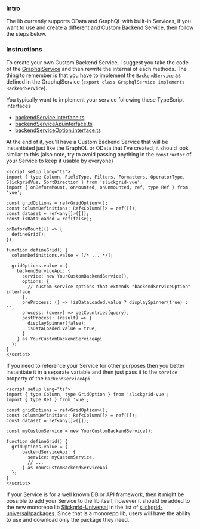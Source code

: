 ### Intro
The lib currently supports OData and GraphQL with built-in Services, if you want to use and create a different and Custom Backend Service, then follow the steps below.

### Instructions
To create your own Custom Backend Service, I suggest you take the code of the [GraphqlService](https://github.com/ghiscoding/slickgrid-universal/blob/master/packages/graphql/src/services/graphql.service.ts) and then rewrite the internal of each methods. The thing to remember is that you have to implement the `BackendService` as defined in the GraphqlService (`export class GraphqlService implements BackendService`).

You typically want to implement your service following these TypeScript interfaces
- [backendService.interface.ts](https://github.com/ghiscoding/slickgrid-universal/blob/master/packages/common/src/interfaces/backendService.interface.ts)
- [backendServiceApi.interface.ts](https://github.com/ghiscoding/slickgrid-universal/blob/master/packages/common/src/interfaces/backendServiceApi.interface.ts)
- [backendServiceOption.interface.ts](https://github.com/ghiscoding/slickgrid-universal/blob/master/packages/common/src/interfaces/backendServiceOption.interface.ts)

At the end of it, you'll have a Custom Backend Service that will be instantiated just like the GraphQL or OData that I've created, it should look similar to this (also note, try to avoid passing anything in the `constructor` of your Service to keep it usable by everyone)
```vue
<script setup lang="ts">
import { type Column, FieldType, Filters, Formatters, OperatorType, SlickgridVue, SortDirection } from 'slickgrid-vue';
import { onBeforeMount, onMounted, onUnmounted, ref, type Ref } from 'vue';

const gridOptions = ref<GridOption>();
const columnDefinitions: Ref<Column[]> = ref([]);
const dataset = ref<any[]>([]);
const isDataLoaded = ref(false);

onBeforeMount(() => {
  defineGrid();
});

function defineGrid() {
  columnDefinitions.value = [/* ... */];

  gridOptions.value = {
    backendServiceApi: {
      service: new YourCustomBackendService(),
      options: {
        // custom service options that extends "backendServiceOption" interface
      },
      preProcess: () => !isDataLoaded.value ? displaySpinner(true) : '',
      process: (query) => getCountries(query),
      postProcess: (result) => {
        displaySpinner(false);
        isDataLoaded.value = true;
      }
    } as YourCustomBackendServiceApi
  };
}
</script>
```

If you need to reference your Service for other purposes then you better instantiate it in a separate variable and then just pass it to the `service` property of the `backendServiceApi`.
```vue
<script setup lang="ts">
import { type Column, type GridOption } from 'slickgrid-vue';
import { type Ref } from 'vue';

const gridOptions = ref<GridOption>();
const columnDefinitions: Ref<Column[]> = ref([]);
const dataset = ref<any[]>([]);

const myCustomService = new YourCustomBackendService();

function defineGrid() {
  gridOptions.value = {
      backendServiceApi: {
        service: myCustomService,
        // ...
      } as YourCustomBackendServiceApi
  };
}
</script>
```

If your Service is for a well known DB or API framework, then it might be possible to add your Service to the lib itself, however it should be added to the new monorepo lib [Slickgrid-Universal](https://github.com/ghiscoding/slickgrid-universal) in the list of [slickgrid-universal/packages](https://github.com/ghiscoding/slickgrid-universal/tree/master/packages). Since that is a monorepo lib, users will have the ability to use and download only the package they need.
